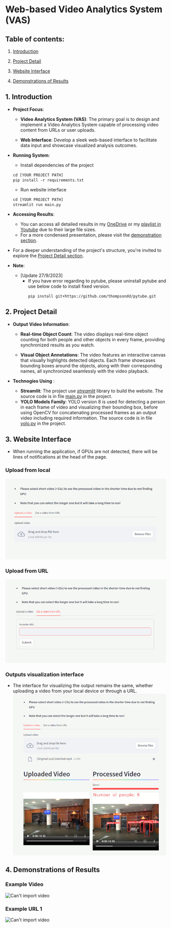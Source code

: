 # Web-based Video Analytics System (VAS)

## Table of contents:
1. [Introduction](https://github.com/thompsondd/Web-based-Video-Analytics-System/blob/main/README.md#1-introduction)

2. [Project Detail](https://github.com/thompsondd/Web-based-Video-Analytics-System/blob/main/README.md#2-project-detail)

3. [Website Interface](https://github.com/thompsondd/Web-based-Video-Analytics-System/blob/main/README.md#3-website-interface)
   
4. [Demonstrations of Results](https://github.com/thompsondd/Web-based-Video-Analytics-System/blob/main/README.md#4-demonstrations-of-results)



## 1. Introduction
- **Project Focus**:
   - **Video Analytics System (VAS)**: The primary goal is to design and implement a Video Analytics System capable of processing video content from URLs or user uploads.

   - **Web Interface**: Develop a sleek web-based interface to facilitate data input and showcase visualized analysis outcomes.

- **Running System**:
   - Install dependencies of the project
   ```
   cd [YOUR PROJECT PATH]
   pip install -r requirements.txt
   ```
   - Run website interface
   ```
   cd [YOUR PROJECT PATH]
   streamlit run main.py
   ```
- **Accessing Results**: 
   - You can access all detailed results in my [OneDrive](https://uithcm-my.sharepoint.com/:f:/g/personal/20521159_ms_uit_edu_vn/EgRsm2lULAZGgPnSBl5f6DIB3ACk0cvPjidJLSTcYK0ctg?e=yvsRme) or my [playlist in Youtube](https://www.youtube.com/playlist?list=PLkZll_xtzt8rNelPKHMucVeOEtLTr5I_c) due to their large file sizes.
   - For a more condensed presentation, please visit the [demonstration section](https://github.com/thompsondd/Web-based-Video-Analytics-System/blob/main/README.md#4-demonstrations-of-results).

- For a deeper understanding of the project's structure, you're invited to explore the [Project Detail section](https://github.com/thompsondd/Web-based-Video-Analytics-System/blob/main/README.md#2-project-detail).
- **Note**:
   - [Update 27/9/2023]
      - If you have error regarding to pytube, please uninstall pytube and use below code to install fixed version.
         ```
         pip install git+https://github.com/thompsondd/pytube.git
         ``` 
## 2. Project Detail

- **Output Video Information**:
   - **Real-time Object Count**: The video displays real-time object counting for both people and other objects in every frame, providing synchronized results as you watch.

   - **Visual Object Annotations**: The video features an interactive canvas that visually highlights detected objects. Each frame showcases bounding boxes around the objects, along with their corresponding names, all synchronized seamlessly with the video playback.

- **Technogies Using** :
   - **Streamlit**: The project use [_streamlit_](https://streamlit.io/) library to build the website. The source code is in file [main.py](./main.py) in the project.
   - **YOLO Models Family**: YOLO version 8 is used for detecting a person in each frame of video and visualizing their bounding box, before using OpenCV for concatenating processed frames as an output video including required information. The source code is in file [yolo.py](./yolo.py) in the project.


## 3. Website Interface
- When running the application, if GPUs are not detected, there will be lines of notifications at the head of the page.
### Upload from local
   ![Can't import image](./Doc/Images/local_upload.png)
   

### Upload from URL
   ![Can't import image](./Doc/Images/url_upload.png)
   

### Outputs visualization interface
   - The interface for visualizing the output remains the same, whether uploading a video from your local device or through a URL.
   ![Can't import image](./Doc/Images/visualization.png)
## 4. Demonstrations of Results

### Example Video
   ![Can't import video](./Doc/Videos/example_video_local_upload.gif)
### Example URL 1
   ![Can't import video](./Doc/Videos/example_video_from_url_1.gif)
